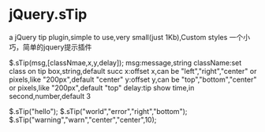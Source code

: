 jQuery.sTip
===========

a jQuery tip plugin,simple to use,very small(just 1Kb),Custom styles
一个小巧，简单的jquery提示插件

$.sTip(msg,[classNmae,x,y,delay]);
  msg:message,string
  className:set class on tip box,string,default succ
  x:offset x,can be "left","right","center" or pixels,like "200px",default "center"
  y:offset y,can be "top","bottom","center" or pixels,like "200px",default "top"
  delay:tip show time,in second,number,default 3

$.sTip("hello");
$.sTip("world","error","right","bottom");
$.sTip("warning","warn","center","center",10);